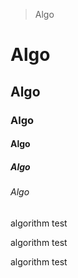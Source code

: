 > Algo

<h1>Algo</h1>
<h2>Algo</h2>
<h3>Algo</h3>
<h4>Algo</h4>
<h5>Algo</h5>
<h6>Algo</h6>

<p>algorithm test</p>
<p>algorithm test</p>
<p>algorithm test</p>
